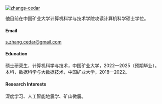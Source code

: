 

[![zhangs-cedar](https://img.shields.io/badge/cedar-github-blue?logo=github)](https://github.com/zhangs-cedar)

他目前在中国矿业大学计算机科学与技术学院攻读计算机科学硕士学位。

#### Email
s.zhang.cedar@gmail.com

#### Education
硕士研究生，计算机科学与技术，中国矿业大学，2022—2025（预期毕业）。  
本科，数据科学与大数据技术，中国矿业大学，2018—2022。

#### Research Interests
深度学习、人工智能地震学、矿山微震。

